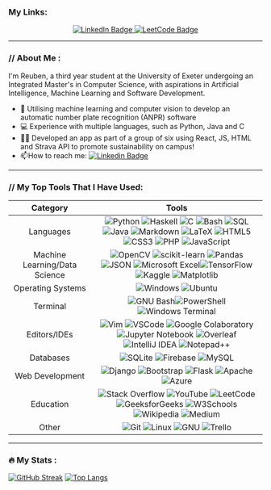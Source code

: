### My Links:
<div id="badges" align="center">
  <a href="https://www.linkedin.com/in/reuben-kurian-5a32ba302/">
    <img src="https://img.shields.io/badge/LinkedIn-blue?style=for-the-badge&logo=linkedin&logoColor=white" alt="LinkedIn Badge"/>
  </a>
  <a href="https://leetcode.com/u/reubenkurian03/">
    <img src="https://img.shields.io/badge/LeetCode-000000?style=for-the-badge&logo=LeetCode&logoColor=#d16c06" alt="LeetCode Badge"/>
  </a>
</div>

---

### // About Me :
I'm Reuben, a third year student at the University of Exeter undergoing an Integrated Master's in Computer Science, with aspirations in Artificial Intelligence, Machine Learning and Software Development.
- :robot: Utilising machine learning and computer vision to develop an automatic number plate recognition (ANPR) software
- :computer: Experience with multiple languages, such as Python, Java and C
- :walking::evergreen_tree: Developed an app as part of a group of six using React, JS, HTML and Strava API to promote sustainability on campus!
- :mailbox:How to reach me: [![Linkedin Badge](https://img.shields.io/badge/LinkedIn-blue?style=for-the-badge&logo=linkedin&logoColor=white)](https://www.linkedin.com/in/reuben-kurian-5a32ba302/)

---

### // **My Top Tools That I Have Used:**

| Category | Tools |
|:---:|:---:|
| Languages | ![Python](https://img.shields.io/badge/python-3670A0?style=for-the-badge&logo=python&logoColor=ffdd54) ![Haskell](https://img.shields.io/badge/Haskell-5e5086?style=for-the-badge&logo=haskell&logoColor=white) ![C](https://img.shields.io/badge/c-%2300599C.svg?style=for-the-badge&logo=c&logoColor=white) ![Bash](https://img.shields.io/badge/Bash-4EAA25?style=for-the-badge&logo=GNU%20Bash&logoColor=white) ![SQL](https://img.shields.io/badge/SQL-%23e38c00.svg?style=for-the-badge&logo=SQL&logoColor=white)![Java](https://img.shields.io/badge/java-%23ED8B00.svg?style=for-the-badge&logo=openjdk&logoColor=white) ![Markdown](https://img.shields.io/badge/markdown-%23000000.svg?style=for-the-badge&logo=markdown&logoColor=white) ![LaTeX](https://img.shields.io/badge/latex-%23008080.svg?style=for-the-badge&logo=latex&logoColor=white) ![HTML5](https://img.shields.io/badge/html5-%23E34F26.svg?style=for-the-badge&logo=html5&logoColor=white) ![CSS3](https://img.shields.io/badge/css3-%231572B6.svg?style=for-the-badge&logo=css3&logoColor=white) ![PHP](https://img.shields.io/badge/PHP-777BB4?style=for-the-badge&logo=php&logoColor=white) ![JavaScript](https://img.shields.io/badge/JavaScript-323330?style=for-the-badge&logo=javascript&logoColor=F7DF1E) |
| Machine Learning/Data Science | ![OpenCV](https://img.shields.io/badge/opencv-%235C3EE8.svg?style=for-the-badge&logo=opencv&logoColor=white) ![scikit-learn](https://img.shields.io/badge/scikit--learn-%23F7931E.svg?style=for-the-badge&logo=scikit-learn&logoColor=white) ![Pandas](https://img.shields.io/badge/pandas-%23150458.svg?style=for-the-badge&logo=pandas&logoColor=white) ![JSON](https://img.shields.io/badge/json-5E5C5C?style=for-the-badge&logo=json&logoColor=white) ![Microsoft Excel](https://img.shields.io/badge/Microsoft_Excel-217346?style=for-the-badge&logo=microsoft-excel&logoColor=white)![TensorFlow](https://img.shields.io/badge/TensorFlow-%23FF6F00.svg?style=for-the-badge&logo=TensorFlow&logoColor=white) ![Kaggle](https://img.shields.io/badge/Kaggle-035a7d?style=for-the-badge&logo=kaggle&logoColor=white) ![Matplotlib](https://img.shields.io/badge/Matplotlib-%23ffffff.svg?style=for-the-badge&logo=Matplotlib&logoColor=black)| 
| Operating Systems | ![Windows](https://img.shields.io/badge/Windows-0078D6?style=for-the-badge&logo=windows&logoColor=white) ![Ubuntu](https://img.shields.io/badge/Ubuntu-E95420?style=for-the-badge&logo=ubuntu&logoColor=white)|
| Terminal | ![GNU Bash](https://img.shields.io/badge/GNU%20Bash-4EAA25?style=for-the-badge&logo=GNU%20Bash&logoColor=white)![PowerShell](https://img.shields.io/badge/powershell-5391FE?style=for-the-badge&logo=powershell&logoColor=white) ![Windows Terminal](https://img.shields.io/badge/windows%20terminal-4D4D4D?style=for-the-badge&logo=windows%20terminal&logoColor=white) |
| Editors/IDEs | ![Vim](https://img.shields.io/badge/VIM-%2311AB00.svg?style=for-the-badge&logo=vim&logoColor=white) ![VSCode](https://img.shields.io/badge/VSCode-0078d7.svg?style=for-the-badge&logo=visual-studio-code&logoColor=white) ![Google Colaboratory](https://img.shields.io/badge/Colab-F9AB00?style=for-the-badge&logo=googlecolab&color=525252) ![Jupyter Notebook](https://img.shields.io/badge/jupyter-%23FA0F00.svg?style=for-the-badge&logo=jupyter&logoColor=white) ![Overleaf](https://img.shields.io/badge/Overleaf-47A141?style=for-the-badge&logo=Overleaf&logoColor=white) ![IntelliJ IDEA](https://img.shields.io/badge/IntelliJIDEA-000000.svg?style=for-the-badge&logo=intellij-idea&logoColor=white) ![Notepad++](https://img.shields.io/badge/Notepad++-90E59A.svg?style=for-the-badge&logo=notepad%2b%2b&logoColor=black) |
| Databases | ![SQLite](https://img.shields.io/badge/sqlite-%2307405e.svg?style=for-the-badge&logo=sqlite&logoColor=white) ![Firebase](https://img.shields.io/badge/firebase-a08021?style=for-the-badge&logo=firebase&logoColor=ffcd34) ![MySQL](https://img.shields.io/badge/MySQL-005C84?style=for-the-badge&logo=mysql&logoColor=white) |
| Web Development | ![Django](https://img.shields.io/badge/Django-092E20?style=for-the-badge&logo=django&logoColor=green) ![Bootstrap](https://img.shields.io/badge/Bootstrap-563D7C?style=for-the-badge&logo=bootstrap&logoColor=white) ![Flask](https://img.shields.io/badge/flask-%23000.svg?style=for-the-badge&logo=flask&logoColor=white) ![Apache](https://img.shields.io/badge/Apache%20http%20server-D22128?style=for-the-badge&logo=Apache&logoColor=white) ![Azure](https://img.shields.io/badge/azure-%230072C6.svg?style=for-the-badge&logo=microsoftazure&logoColor=white) |
| Education | ![Stack Overflow](https://img.shields.io/badge/Stack_Overflow-FE7A16?style=for-the-badge&logo=stack-overflow&logoColor=white) ![YouTube](https://img.shields.io/badge/youtube-FF0000?style=for-the-badge&logo=youtube&logoColor=FFFFFF) ![LeetCode](https://img.shields.io/badge/LeetCode-000000?style=for-the-badge&logo=LeetCode&logoColor=#d16c06) ![GeeksforGeeks](https://img.shields.io/badge/GeeksforGeeks-298D46?style=for-the-badge&logo=geeksforgeeks&logoColor=white) ![W3Schools](https://img.shields.io/badge/W3Schools-04AA6D?style=for-the-badge&logo=W3Schools&logoColor=white) ![Wikipedia](https://img.shields.io/badge/wikipedia-000000?style=for-the-badge&logo=wikipedia&logoColor=FFFFFF) ![Medium](https://img.shields.io/badge/Medium-12100E?style=for-the-badge&logo=medium&logoColor=white)|
| Other | ![Git](https://img.shields.io/badge/git-%23F05033.svg?style=for-the-badge&logo=git&logoColor=white) ![Linux](https://img.shields.io/badge/Linux-FCC624?style=for-the-badge&logo=Linux&logoColor=white) ![GNU](https://img.shields.io/badge/gnu-A42E2B?style=for-the-badge&logo=gnu&logoColor=white) ![Trello](https://img.shields.io/badge/Trello-%23026AA7.svg?style=for-the-badge&logo=Trello&logoColor=white)|
<hr>

### :fire: My Stats :
[![GitHub Streak](http://github-readme-streak-stats.herokuapp.com?user=reubensgithub&theme=dark&background=000000)](https://git.io/streak-stats)
[![Top Langs](https://github-readme-stats.vercel.app/api/top-langs/?username=reubensgithub)](https://github.com/anuraghazra/github-readme-stats)
